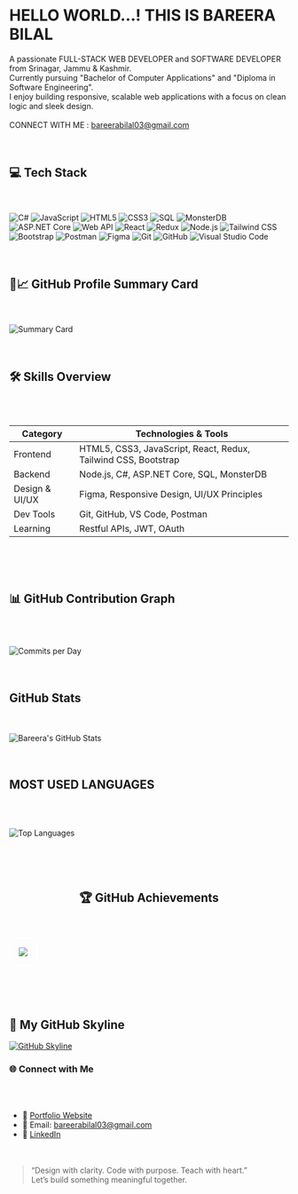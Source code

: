 <H1> HELLO WORLD...! THIS IS BAREERA BILAL </H1>


A passionate FULL-STACK WEB DEVELOPER and SOFTWARE DEVELOPER from Srinagar, Jammu & Kashmir.  <br>
Currently pursuing "Bachelor of Computer Applications" and "Diploma in Software Engineering". <br>
I enjoy building responsive, scalable web applications with a focus on clean logic and sleek design. <br>  <br>
CONNECT WITH ME : bareerabilal03@gmail.com <br> <br> <br>





<H2>💻 Tech Stack </H2> 


<br> <br>
![C#](https://img.shields.io/badge/C%23-239120?style=for-the-badge&logo=c-sharp&logoColor=white) 
![JavaScript](https://img.shields.io/badge/JavaScript-F7DF1E?style=for-the-badge&logo=javascript&logoColor=black) 
![HTML5](https://img.shields.io/badge/HTML5-E34F26?style=for-the-badge&logo=html5&logoColor=white) 
![CSS3](https://img.shields.io/badge/CSS3-1572B6?style=for-the-badge&logo=css3&logoColor=white) 
![SQL](https://img.shields.io/badge/SQL-4479A1?style=for-the-badge&logo=sql&logoColor=white) 
![MonsterDB](https://img.shields.io/badge/MonsterDB-FF0000?style=for-the-badge&logo=database&logoColor=white) 
![ASP.NET Core](https://img.shields.io/badge/ASP.NET_Core-512BD4?style=for-the-badge&logo=.net&logoColor=white) 
![Web API](https://img.shields.io/badge/Web_API-005571?style=for-the-badge&logo=dotnet&logoColor=white)
![React](https://img.shields.io/badge/React-61DAFB?style=for-the-badge&logo=react&logoColor=black)
![Redux](https://img.shields.io/badge/Redux-764ABC?style=for-the-badge&logo=redux&logoColor=white) 
![Node.js](https://img.shields.io/badge/Node.js-339933?style=for-the-badge&logo=node.js&logoColor=white) 
![Tailwind CSS](https://img.shields.io/badge/Tailwind_CSS-38B2AC?style=for-the-badge&logo=tailwind-css&logoColor=white) 
![Bootstrap](https://img.shields.io/badge/Bootstrap-7952B3?style=for-the-badge&logo=bootstrap&logoColor=white) 
![Postman](https://img.shields.io/badge/Postman-FF6C37?style=for-the-badge&logo=postman&logoColor=white) 
![Figma](https://img.shields.io/badge/Figma-F24E1E?style=for-the-badge&logo=figma&logoColor=white) 
![Git](https://img.shields.io/badge/Git-F05032?style=for-the-badge&logo=git&logoColor=white) 
![GitHub](https://img.shields.io/badge/GitHub-181717?style=for-the-badge&logo=github&logoColor=white) 
![Visual Studio Code](https://img.shields.io/badge/VS_Code-007ACC?style=for-the-badge&logo=visual-studio-code&logoColor=white) 
<br><br><br>





<H2>🧩📈 GitHub Profile Summary Card </H2> 

<br> <br>
![Summary Card](https://github-profile-summary-cards.vercel.app/api/cards/profile-details?username=Bareera-Bilal&theme=github_dark) <br> <br> <br>



<H2>🛠️ Skills Overview </H2>

<br> <br>


| Category       | Technologies & Tools                                                                 |
|----------------|--------------------------------------------------------------------------------------|
| Frontend       | HTML5, CSS3, JavaScript, React, Redux, Tailwind CSS, Bootstrap                     |
| Backend        | Node.js, C#, ASP.NET Core, SQL, MonsterDB                                    |
| Design & UI/UX | Figma, Responsive Design, UI/UX Principles                             |
| Dev Tools      | Git, GitHub, VS Code, Postman                         |
| Learning       | Restful APIs, JWT, OAuth                                 |


<br> <br> <br> 



<H2> 📊 GitHub Contribution Graph </H2>
<br> <br>

![Commits per Day](https://github-profile-summary-cards.vercel.app/api/cards/productive-time?username=Bareera-Bilal&theme=github_dark)   <br> <br> <br>
 

<h2> GitHub Stats </h2>


<br> <br>
![Bareera's GitHub Stats](https://github-readme-stats.vercel.app/api?username=Bareera-Bilal&show_icons=true&theme=github_dark&count_private=true)   <br> <br> <br>



<H2> MOST USED LANGUAGES </H2>
<br> <br> 


 ![Top Languages](https://github-readme-stats.vercel.app/api/top-langs/?username=Bareera-Bilal&layout=compact&theme=github_dark)  

<br> <br> <br>







<h2 align="center">🏆 GitHub Achievements</h2>
<br> <br> 
<div align="center" style="border: 2px solid white; padding: 15px; border-radius: 12px; box-shadow: 0 0 12px white; display: inline-block;">
  <img src="https://github-profile-trophy.vercel.app/?username=Bareera-Bilal&theme=darkhub&margin-w=15&margin-h=15&no-frame=true" />
</div>

<br> <br> <br>


## 🌆 My GitHub Skyline

[![GitHub Skyline](https://skyline.github.com/Bareera-Bilal/2025)](https://skyline.github.com/Bareera-Bilal/2025)




<H3> 🌐 Connect with Me  </H3>
<br> <br>

- 💼 [Portfolio Website](https://github.com/Bareera-Bilal/Personal-Portfolio-Website)  <br> 
- 📧 Email: bareerabilal03@gmail.com  <br> 
- 💼 [LinkedIn](https://www.linkedin.com/in/bareera-bilal03) <br> <br> <br>



> “Design with clarity. Code with purpose. Teach with heart.”   
Let’s build something meaningful together.








